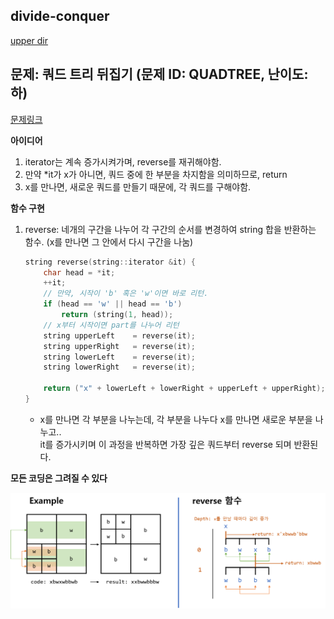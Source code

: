 ## divide-conquer
[upper dir](../)

## 문제: 쿼드 트리 뒤집기 (문제 ID: QUADTREE, 난이도: 하)
[문제링크](https://algospot.com/judge/problem/read/QUADTREE)

**아이디어**
1. iterator는 계속 증가시켜가며, reverse를 재귀해야함.
2. 만약 *it가 x가 아니면, 쿼드 중에 한 부분을 차지함을 의미하므로, return
3. x를 만나면, 새로운 쿼드를 만들기 때문에, 각 쿼드를 구해야함.

**함수 구현**
1. reverse: 네개의 구간을 나누어 각 구간의 순서를 변경하여 string 합을 반환하는 함수. (x를 만나면 그 안에서 다시 구간을 나눔)
    ```cpp
	string reverse(string::iterator &it) {
		char head = *it;
		++it;
		// 만약, 시작이 'b' 혹은 'w'이면 바로 리턴.
		if (head == 'w' || head == 'b')
			return (string(1, head));
		// x부터 시작이면 part를 나누어 리턴
		string upperLeft	= reverse(it); 
		string upperRight	= reverse(it); 
		string lowerLeft	= reverse(it);  
		string lowerRight	= reverse(it);

		return ("x" + lowerLeft + lowerRight + upperLeft + upperRight);
	}
    ```
    - x를 만나면 각 부분을 나누는데, 각 부분을 나누다 x를 만나면 새로운 부분을 나누고..   
	it를 증가시키며 이 과정을 반복하면 가장 깊은 쿼드부터 reverse 되며 반환된다.

**모든 코딩은 그려질 수 있다**  
<p align="center">
    <img src="./Algorithm.png" alt="Algorithm">
</p>
